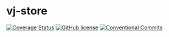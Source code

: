 # vj-store

[![Coverage Status](https://coveralls.io/repos/github/veidzj/vj-store/badge.svg)](https://coveralls.io/github/veidzj/vj-store) [![GitHub license](https://img.shields.io/badge/license-GPLv3-blue)](https://github.com/veidzj/vj-store/blob/main/LICENSE) [![Conventional Commits](https://img.shields.io/badge/Conventional%20Commits-1.0.0-%23FE5196)](https://conventionalcommits.org)
